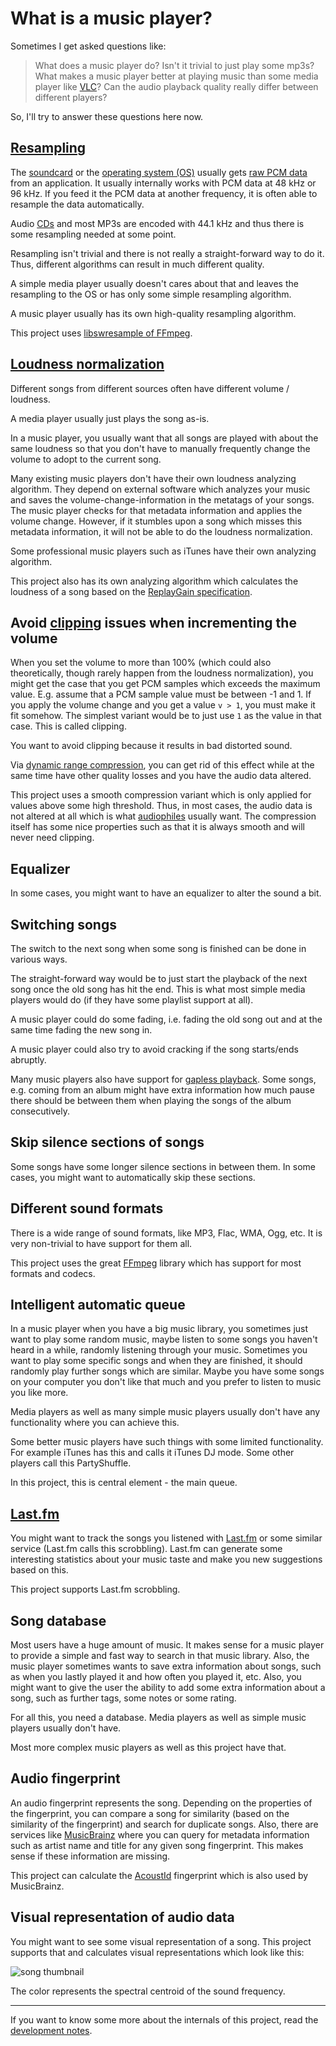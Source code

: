 What is a music player?
=======================

Sometimes I get asked questions like:

> What does a music player do?
> Isn't it trivial to just play some mp3s?
> What makes a music player better at playing music than some media player like [VLC](http://www.videolan.org/vlc/)?
> Can the audio playback quality really differ between different players?

So, I'll try to answer these questions here now.


## [Resampling](http://en.wikipedia.org/wiki/Resampling_%28audio%29)

The [soundcard](http://en.wikipedia.org/wiki/Sound_card) or the [operating system (OS)](http://en.wikipedia.org/wiki/Operating_system) usually gets [raw PCM data](http://en.wikipedia.org/wiki/Pulse-code_modulation) from an application. It usually internally works with PCM data at 48 kHz or 96 kHz. If you feed it the PCM data at another frequency, it is often able to resample the data automatically.

Audio [CDs](http://en.wikipedia.org/wiki/Compact_Disc) and most MP3s are encoded with 44.1 kHz and thus there is some resampling needed at some point.

Resampling isn't trivial and there is not really a straight-forward way to do it. Thus, different algorithms can result in much different quality.

A simple media player usually doesn't cares about that and leaves the resampling to the OS or has only some simple resampling algorithm.

A music player usually has its own high-quality resampling algorithm.

This project uses [libswresample of FFmpeg](http://ffmpeg.org/doxygen/trunk/libswresample_2resample_8c-source.html).


## [Loudness normalization](http://en.wikipedia.org/wiki/Audio_normalization#Loudness_normalization)

Different songs from different sources often have different volume / loudness.

A media player usually just plays the song as-is.

In a music player, you usually want that all songs are played with about the same loudness so that you don't have to manually frequently change the volume to adopt to the current song.

Many existing music players don't have their own loudness analyzing algorithm. They depend on external software which analyzes your music and saves the volume-change-information in the metatags of your songs. The music player checks for that metadata information and applies the volume change. However, if it stumbles upon a song which misses this metadata information, it will not be able to do the loudness normalization.

Some professional music players such as iTunes have their own analyzing algorithm.

This project also has its own analyzing algorithm which calculates the loudness of a song based on the [ReplayGain specification](http://www.replaygain.org/).


## Avoid [clipping](http://en.wikipedia.org/wiki/Clipping_%28audio%29) issues when incrementing the volume

When you set the volume to more than 100% (which could also theoretically, though rarely happen from the loudness normalization), you might get the case that you get PCM samples which exceeds the maximum value. E.g. assume that a PCM sample value must be between -1 and 1. If you apply the volume change and you get a value `v > 1`, you must make it fit somehow. The simplest variant would be to just use `1` as the value in that case. This is called clipping.

You want to avoid clipping because it results in bad distorted sound.

Via [dynamic range compression](http://en.wikipedia.org/wiki/Dynamic_range_compression), you can get rid of this effect while at the same time have other quality losses and you have the audio data altered.

This project uses a smooth compression variant which is only applied for values above some high threshold. Thus, in most cases, the audio data is not altered at all which is what [audiophiles](http://en.wikipedia.org/wiki/Audiophile) usually want. The compression itself has some nice properties such as that it is always smooth and will never need clipping.


## Equalizer

In some cases, you might want to have an equalizer to alter the sound a bit.


## Switching songs

The switch to the next song when some song is finished can be done in various ways.

The straight-forward way would be to just start the playback of the next song once the old song has hit the end. This is what most simple media players would do (if they have some playlist support at all).

A music player could do some fading, i.e. fading the old song out and at the same time fading the new song in.

A music player could also try to avoid cracking if the song starts/ends abruptly.

Many music players also have support for [gapless playback](http://en.wikipedia.org/wiki/Gapless_playback). Some songs, e.g. coming from an album might have extra information how much pause there should be between them when playing the songs of the album consecutively.


## Skip silence sections of songs

Some songs have some longer silence sections in between them. In some cases, you might want to automatically skip these sections.


## Different sound formats

There is a wide range of sound formats, like MP3, Flac, WMA, Ogg, etc. It is very non-trivial to have support for them all.

This project uses the great [FFmpeg](http://ffmpeg.org/) library which has support for most formats and codecs.


## Intelligent automatic queue

In a music player when you have a big music library, you sometimes just want to play some random music, maybe listen to some songs you haven't heard in a while, randomly listening through your music. Sometimes you want to play some specific songs and when they are finished, it should randomly play further songs which are similar. Maybe you have some songs on your computer you don't like that much and you prefer to listen to music you like more.

Media players as well as many simple music players usually don't have any functionality where you can achieve this.

Some better music players have such things with some limited functionality. For example iTunes has this and calls it iTunes DJ mode. Some other players call this PartyShuffle.

In this project, this is central element - the main queue.


## [Last.fm](http://last.fm)

You might want to track the songs you listened with [Last.fm](http://last.fm) or some similar service (Last.fm calls this scrobbling). Last.fm can generate some interesting statistics about your music taste and make you new suggestions based on this.

This project supports Last.fm scrobbling.


## Song database

Most users have a huge amount of music. It makes sense for a music player to provide a simple and fast way to search in that music library. Also, the music player sometimes wants to save extra information about songs, such as when you lastly played it and how often you played it, etc. Also, you might want to give the user the ability to add some extra information about a song, such as further tags, some notes or some rating.

For all this, you need a database. Media players as well as simple music players usually don't have.

Most more complex music players as well as this project have that.


## Audio fingerprint

An audio fingerprint represents the song. Depending on the properties of the fingerprint, you can compare a song for similarity (based on the similarity of the fingerprint) and search for duplicate songs. Also, there are services like [MusicBrainz](http://musicbrainz.org) where you can query for metadata information such as artist name and title for any given song fingerprint. This makes sense if these information are missing.

This project can calculate the [AcoustId](http://acoustid.org/) fingerprint which is also used by MusicBrainz.


## Visual representation of audio data

You might want to see some visual representation of a song. This project supports that and calculates visual representations which look like this:

![song thumbnail](https://github.com/albertz/music-player/raw/master/song-thumbnail.png)

The color represents the spectral centroid of the sound frequency.


---

If you want to know some more about the internals of this project, read the [development notes](DevelopmentNotes.md).

